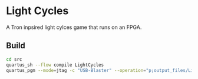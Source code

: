 # Light Cycles

A Tron inpsired light cylces game that runs on an FPGA.

## Build

```bash
cd src
quartus_sh --flow compile LightCycles
quartus_pgm --mode=jtag -c "USB-Blaster" --operation="p;output_files/LightCycles.sof"
```
